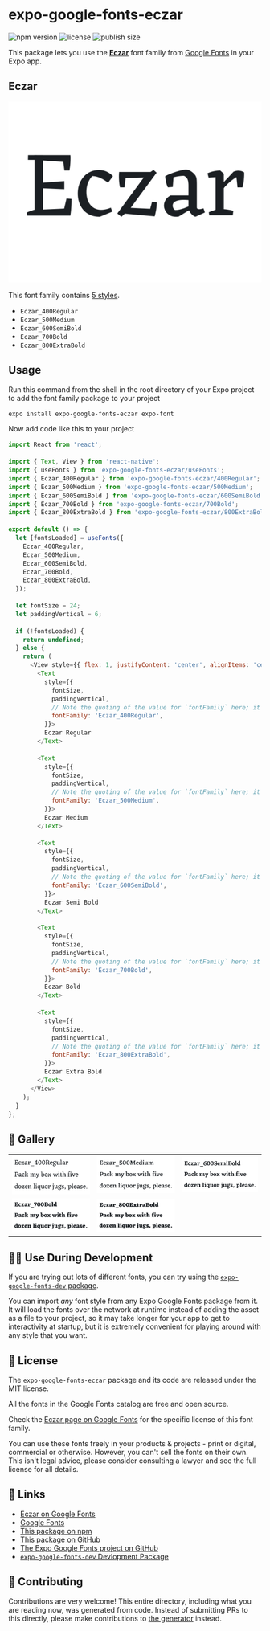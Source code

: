 # expo-google-fonts-eczar

![npm version](https://flat.badgen.net/npm/v/expo-google-fonts-eczar)
![license](https://flat.badgen.net/github/license/expo/google-fonts)
![publish size](https://flat.badgen.net/packagephobia/install/expo-google-fonts-eczar)

This package lets you use the [**Eczar**](https://fonts.google.com/specimen/Eczar) font family from [Google Fonts](https://fonts.google.com/) in your Expo app.

## Eczar

![Eczar](./font-family.png)

This font family contains [5 styles](#-gallery).

- `Eczar_400Regular`
- `Eczar_500Medium`
- `Eczar_600SemiBold`
- `Eczar_700Bold`
- `Eczar_800ExtraBold`

## Usage

Run this command from the shell in the root directory of your Expo project to add the font family package to your project
```sh
expo install expo-google-fonts-eczar expo-font
```

Now add code like this to your project
```js
import React from 'react';

import { Text, View } from 'react-native';
import { useFonts } from 'expo-google-fonts-eczar/useFonts';
import { Eczar_400Regular } from 'expo-google-fonts-eczar/400Regular';
import { Eczar_500Medium } from 'expo-google-fonts-eczar/500Medium';
import { Eczar_600SemiBold } from 'expo-google-fonts-eczar/600SemiBold';
import { Eczar_700Bold } from 'expo-google-fonts-eczar/700Bold';
import { Eczar_800ExtraBold } from 'expo-google-fonts-eczar/800ExtraBold';

export default () => {
  let [fontsLoaded] = useFonts({
    Eczar_400Regular,
    Eczar_500Medium,
    Eczar_600SemiBold,
    Eczar_700Bold,
    Eczar_800ExtraBold,
  });

  let fontSize = 24;
  let paddingVertical = 6;

  if (!fontsLoaded) {
    return undefined;
  } else {
    return (
      <View style={{ flex: 1, justifyContent: 'center', alignItems: 'center' }}>
        <Text
          style={{
            fontSize,
            paddingVertical,
            // Note the quoting of the value for `fontFamily` here; it expects a string!
            fontFamily: 'Eczar_400Regular',
          }}>
          Eczar Regular
        </Text>

        <Text
          style={{
            fontSize,
            paddingVertical,
            // Note the quoting of the value for `fontFamily` here; it expects a string!
            fontFamily: 'Eczar_500Medium',
          }}>
          Eczar Medium
        </Text>

        <Text
          style={{
            fontSize,
            paddingVertical,
            // Note the quoting of the value for `fontFamily` here; it expects a string!
            fontFamily: 'Eczar_600SemiBold',
          }}>
          Eczar Semi Bold
        </Text>

        <Text
          style={{
            fontSize,
            paddingVertical,
            // Note the quoting of the value for `fontFamily` here; it expects a string!
            fontFamily: 'Eczar_700Bold',
          }}>
          Eczar Bold
        </Text>

        <Text
          style={{
            fontSize,
            paddingVertical,
            // Note the quoting of the value for `fontFamily` here; it expects a string!
            fontFamily: 'Eczar_800ExtraBold',
          }}>
          Eczar Extra Bold
        </Text>
      </View>
    );
  }
};

```

## 🔡 Gallery


||||
|-|-|-|
|![Eczar_400Regular](.//400Regular/Eczar_400Regular.ttf.png)|![Eczar_500Medium](.//500Medium/Eczar_500Medium.ttf.png)|![Eczar_600SemiBold](.//600SemiBold/Eczar_600SemiBold.ttf.png)||
|![Eczar_700Bold](.//700Bold/Eczar_700Bold.ttf.png)|![Eczar_800ExtraBold](.//800ExtraBold/Eczar_800ExtraBold.ttf.png)|||


## 👩‍💻 Use During Development

If you are trying out lots of different fonts, you can try using the [`expo-google-fonts-dev` package](https://github.com/freeboub/google-fonts/tree/master/font-packages/dev#readme).

You can import *any* font style from any Expo Google Fonts package from it. It will load the fonts
over the network at runtime instead of adding the asset as a file to your project, so it may take longer
for your app to get to interactivity at startup, but it is extremely convenient
for playing around with any style that you want.

## 📖 License

The `expo-google-fonts-eczar` package and its code are released under the MIT license.

All the fonts in the Google Fonts catalog are free and open source.

Check the [Eczar page on Google Fonts](https://fonts.google.com/specimen/Eczar) for the specific license of this font family.

You can use these fonts freely in your products & projects - print or digital, commercial or otherwise. However, you can't sell the fonts on their own. This isn't legal advice, please consider consulting a lawyer and see the full license for all details.

## 🔗 Links

- [Eczar on Google Fonts](https://fonts.google.com/specimen/Eczar)
- [Google Fonts](https://fonts.google.com/)
- [This package on npm](https://www.npmjs.com/package/expo-google-fonts-eczar)
- [This package on GitHub](https://github.com/freeboub/google-fonts/tree/master/font-packages/eczar)
- [The Expo Google Fonts project on GitHub](https://github.com/freeboub/google-fonts)
- [`expo-google-fonts-dev` Devlopment Package](https://github.com/freeboub/google-fonts/tree/master/font-packages/dev)

## 🤝 Contributing

Contributions are very welcome! This entire directory, including what you are reading now, was generated from code. Instead of submitting PRs to this directly, please make contributions to [the generator](https://github.com/freeboub/google-fonts/tree/master/packages/generator) instead.
